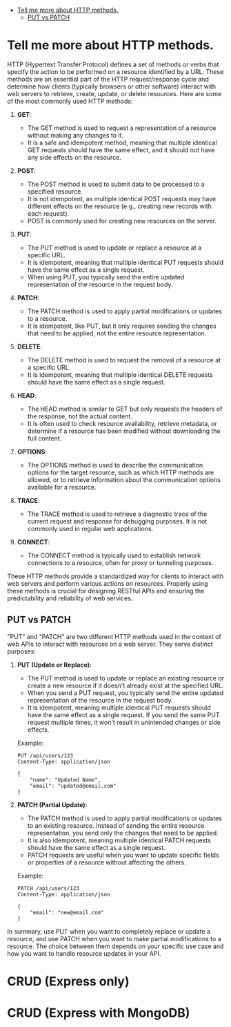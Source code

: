 - [Tell me more about HTTP methods.](#tell-me-more-about-http-methods)
  - [PUT vs PATCH](#put-vs-patch)

# Tell me more about HTTP methods.

HTTP (Hypertext Transfer Protocol) defines a set of methods or verbs that specify the action to be performed on a resource identified by a URL. These methods are an essential part of the HTTP request/response cycle and determine how clients (typically browsers or other software) interact with web servers to retrieve, create, update, or delete resources. Here are some of the most commonly used HTTP methods:

1. **GET**:
   - The GET method is used to request a representation of a resource without making any changes to it.
   - It is a safe and idempotent method, meaning that multiple identical GET requests should have the same effect, and it should not have any side effects on the resource.

2. **POST**:
   - The POST method is used to submit data to be processed to a specified resource.
   - It is not idempotent, as multiple identical POST requests may have different effects on the resource (e.g., creating new records with each request).
   - POST is commonly used for creating new resources on the server.

3. **PUT**:
   - The PUT method is used to update or replace a resource at a specific URL.
   - It is idempotent, meaning that multiple identical PUT requests should have the same effect as a single request.
   - When using PUT, you typically send the entire updated representation of the resource in the request body.

4. **PATCH**:
   - The PATCH method is used to apply partial modifications or updates to a resource.
   - It is idempotent, like PUT, but it only requires sending the changes that need to be applied, not the entire resource representation.

5. **DELETE**:
   - The DELETE method is used to request the removal of a resource at a specific URL.
   - It is idempotent, meaning that multiple identical DELETE requests should have the same effect as a single request.

6. **HEAD**:
   - The HEAD method is similar to GET but only requests the headers of the response, not the actual content.
   - It is often used to check resource availability, retrieve metadata, or determine if a resource has been modified without downloading the full content.

7. **OPTIONS**:
   - The OPTIONS method is used to describe the communication options for the target resource, such as which HTTP methods are allowed, or to retrieve information about the communication options available for a resource.

8. **TRACE**:
   - The TRACE method is used to retrieve a diagnostic trace of the current request and response for debugging purposes. It is not commonly used in regular web applications.

9. **CONNECT**:
   - The CONNECT method is typically used to establish network connections to a resource, often for proxy or tunneling purposes.

These HTTP methods provide a standardized way for clients to interact with web servers and perform various actions on resources. Properly using these methods is crucial for designing RESTful APIs and ensuring the predictability and reliability of web services.

## PUT vs PATCH

"PUT" and "PATCH" are two different HTTP methods used in the context of web APIs to interact with resources on a web server. They serve distinct purposes:

1. **PUT (Update or Replace):**
   - The PUT method is used to update or replace an existing resource or create a new resource if it doesn't already exist at the specified URL.
   - When you send a PUT request, you typically send the entire updated representation of the resource in the request body.
   - It is idempotent, meaning multiple identical PUT requests should have the same effect as a single request. If you send the same PUT request multiple times, it won't result in unintended changes or side effects.

   Example:
   ```
   PUT /api/users/123
   Content-Type: application/json

   {
       "name": "Updated Name",
       "email": "updated@email.com"
   }
   ```

2. **PATCH (Partial Update):**
   - The PATCH method is used to apply partial modifications or updates to an existing resource. Instead of sending the entire resource representation, you send only the changes that need to be applied.
   - It is also idempotent, meaning multiple identical PATCH requests should have the same effect as a single request.
   - PATCH requests are useful when you want to update specific fields or properties of a resource without affecting the others.

   Example:
   ```
   PATCH /api/users/123
   Content-Type: application/json

   {
       "email": "new@email.com"
   }
   ```

In summary, use PUT when you want to completely replace or update a resource, and use PATCH when you want to make partial modifications to a resource. The choice between them depends on your specific use case and how you want to handle resource updates in your API.

# CRUD (Express only)

# CRUD (Express with MongoDB)